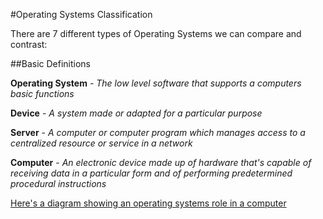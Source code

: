 #Operating Systems Classification

There are 7 different types of Operating Systems we can compare and contrast:

##Basic Definitions

**Operating System** - *The low level software that supports a computers basic functions*

**Device** - *A system made or adapted for a particular purpose*

**Server** - *A computer or computer program which manages access to a centralized resource or service in a network*

**Computer** - *An electronic device made up of hardware that's capable of receiving data in a particular form and of performing predetermined
procedural instructions*

[Here's a diagram showing an operating systems role in a computer](operatingsystems.gif)
